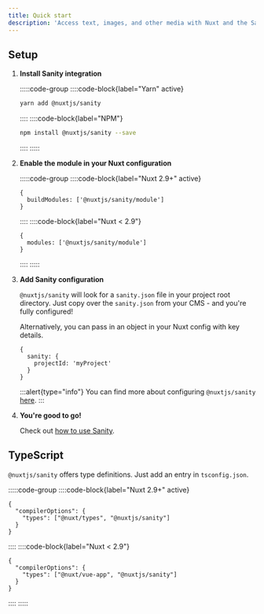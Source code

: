 ```yaml
---
title: Quick start
description: 'Access text, images, and other media with Nuxt and the Sanity headless CMS.'
---
```


## Setup

1. **Install Sanity integration**

   :::::code-group
   ::::code-block{label="Yarn" active}

   ```bash
   yarn add @nuxtjs/sanity
   ```

   ::::
   ::::code-block{label="NPM"}

   ```bash
   npm install @nuxtjs/sanity --save
   ```

   ::::
   :::::

2. **Enable the module in your Nuxt configuration**

   :::::code-group
   ::::code-block{label="Nuxt 2.9+" active}

   ```js{}[nuxt.config.js]
   {
     buildModules: ['@nuxtjs/sanity/module']
   }
   ```

   ::::
   ::::code-block{label="Nuxt < 2.9"}

   ```js{}[nuxt.config.js]
   {
     modules: ['@nuxtjs/sanity/module']
   }
   ```

   ::::
   :::::

3. **Add Sanity configuration**

   `@nuxtjs/sanity` will look for a `sanity.json` file in your project root directory. Just copy over the `sanity.json` from your CMS - and you're fully configured!

   Alternatively, you can pass in an object in your Nuxt config with key details.

   ```js{}[nuxt.config.js]
   {
     sanity: {
       projectId: 'myProject'
     }
   }
   ```

   :::alert{type="info"}
   You can find more about configuring `@nuxtjs/sanity` [here](/getting-started/configuration).
   :::

4. **You're good to go!**

   Check out [how to use Sanity](/getting-started/usage).

## TypeScript

`@nuxtjs/sanity` offers type definitions. Just add an entry in `tsconfig.json`.

:::::code-group
::::code-block{label="Nuxt 2.9+" active}

```json{}[tsconfig.json]
{
  "compilerOptions": {
    "types": ["@nuxt/types", "@nuxtjs/sanity"]
  }
}
```

::::
::::code-block{label="Nuxt < 2.9"}

```json{}[tsconfig.json]
{
  "compilerOptions": {
    "types": ["@nuxt/vue-app", "@nuxtjs/sanity"]
  }
}
```

::::
:::::
